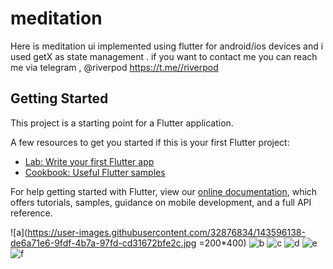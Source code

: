 # meditation

Here is meditation ui  implemented using  flutter for android/ios devices and i used getX as state management .
if you want to contact me  you can reach me via telegram , @riverpod
https://t.me//riverpod


## Getting Started

This project is a starting point for a Flutter application.

A few resources to get you started if this is your first Flutter project:

- [Lab: Write your first Flutter app](https://flutter.dev/docs/get-started/codelab)
- [Cookbook: Useful Flutter samples](https://flutter.dev/docs/cookbook)

For help getting started with Flutter, view our
[online documentation](https://flutter.dev/docs), which offers tutorials,
samples, guidance on mobile development, and a full API reference.

![a](https://user-images.githubusercontent.com/32876834/143596138-de6a71e6-9fdf-4b7a-97fd-cd31672bfe2c.jpg =200*400)
![b](https://user-images.githubusercontent.com/32876834/143596155-4ca68786-9ef3-44c5-ad92-3edf5f360485.jpg)
![c](https://user-images.githubusercontent.com/32876834/143596168-ed7addc7-958c-4493-8866-eb409d5db8f9.jpg)
![d](https://user-images.githubusercontent.com/32876834/143596179-a59668e1-0a9f-4b0b-8a27-43277002ce92.jpg)
![e](https://user-images.githubusercontent.com/32876834/143596186-46804d4a-9d9c-449c-89c3-d890b0a5d7fd.jpg)
![f](https://user-images.githubusercontent.com/32876834/143596194-1ce5689d-63ce-44ab-b666-4a8b7eb66d69.jpg)
